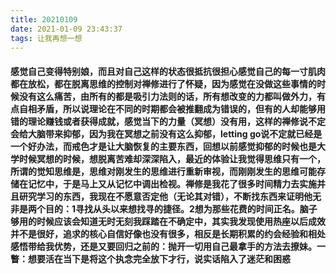 ```yaml
---
title: 20210109
date: 2021-01-09 23:43:37
tags: 让我再想一想
---
```

#### 感觉自己变得特别娘，而且对自己这样的状态很抵抗很担心感觉自己的每一寸肌肉都在放松，都在脱离思维的控制对禅修进行了怀疑，因为感觉在没做这些事情的时候没有这么痛苦，由所有的都是吸引力法则的话，所有想改变的力都叫做外力，有点自相矛盾，所以说理论在不同的时期都会被推翻成为错误的，但有的人却能够用错的理论赚钱或者获得成就，感觉当下的力量（冥想）没有用，这样的禅修说不定会给大脑带来抑郁，因为我在冥想之前没有这么抑郁，letting go说不定就已经是一个好办法，而戒色才是让大脑恢复的主要东西，回想以前感觉抑郁的时候也是大学时候冥想的时候，想脱离苦难却深深陷入，最近的体验让我觉得思维只有一个，所谓的觉知思维是，思维对刚发生的思维进行重新审视，而刚刚发生的思维可能存储在记忆中，于是马上又从记忆中调出检视。禅修是我花了很多时间精力去实施并且研究学习的东西，我现在不愿意否定他（无论其对错），不断找东西来证明他无非是两个目的：1寻找从头以来想找寻的捷径。2想为那些花费的时间正名。脑子够用的时候应该会知道无时无刻我踩踏在不确定中，其实我发现使用热座以后成效并不是很好，追求的核心自信好像也没有很多，相反是长期积累的约会经验和相处感悟带给我优势，还是又要回归之前的：抛开一切用自己最拿手的方法去撩妹。一瞥：想要活在当下是将这个执念完全放下才行，说实话陷入了迷茫和困惑